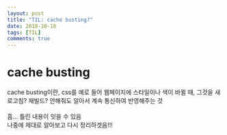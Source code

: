 ```yaml
---
layout: post
title: "TIL: cache busting?"
date: 2018-10-18
tags: [TIL]
comments: true
---
```


# cache busting

cache busting이란, css를 예로 들어 웹페이지에 스타일이나 색이 바뀔 때, 그것을 새로고침? 재빌드? 안해줘도 알아서 계속 통신하여 반영해주는 것
<br>
<br>
흠... 틀린 내용이 잇을 수 있음 <br>
나중에 제대로 알아보고 다시 정리하겟음!!!
<br>
